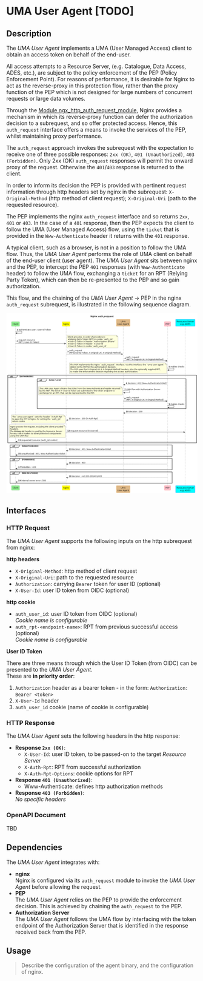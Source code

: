 # UMA User Agent [TODO]

## Description

The _UMA User Agent_ implements a UMA (User Managed Access) client to obtain an access token on behalf of the end-user.

All access attempts to a Resource Server, (e.g. Catalogue, Data Access, ADES, etc.), are subject to the policy enforcement of the PEP (Policy Enforcement Point). For reasons of performance, it is desirable for Nginx to act as the reverse-proxy in this protection flow, rather than the proxy function of the PEP which is not designed for large numbers of concurrent requests or large data volumes.

Through the [Module ngx_http_auth_request_module](https://nginx.org/en/docs/http/ngx_http_auth_request_module.html), Nginx provides a mechanism in which its reverse-proxy function can defer the authorization decision to a subrequest, and so offer protected access. Hence, this `auth_request` interface offers a means to invoke the services of the PEP, whilst maintaining proxy performance.

The `auth_request` approach invokes the subrequest with the expectation to receive one of three possible responses: `2xx (OK)`, `401 (Unauthorized)`, `403 (Forbidden)`. Only 2xx (OK) `auth_request` responses will permit the onward proxy of the request. Otherwise the `401`/`403` response is returned to the client.

In order to inform its decision the PEP is provided with pertinent request information through http headers set by nginx in the subrequest: `X-Original-Method` (http method of client request); `X-Original-Uri` (path to the requested resource).

The PEP implements the nginx `auth_request` interface and so returns `2xx`, `401` or `403`. In the case of a `401` response, then the PEP expects the client to follow the UMA (User Managed Access) flow, using the `ticket` that is provided in the `Www-Authenticate` header it returns with the `401` response.

A typical client, such as a browser, is not in a position to follow the UMA flow. Thus, the _UMA User Agent_ performs the role of UMA client on behalf of the end-user client (user agent). The _UMA User Agent_ sits between nginx and the PEP, to intercept the PEP `401` responses (with `Www-Authenticate` header) to follow the UMA flow, exchanging a `ticket` for an RPT (Relying Party Token), which can then be re-presented to the PEP and so gain authorization.

This flow, and the chaining of the _UMA User Agent_ -> PEP in the nginx `auth_request` subrequest, is illustrated in the following sequence diagram.

![Nginx auth_request](../../img/iam/nginx-auth_request-seq.png)

## Interfaces

### HTTP Request

The _UMA User Agent_ supports the following inputs on the http subrequest from nginx:

**http headers**

* `X-Original-Method`: http method of client request
* `X-Original-Uri`: path to the requested resource
* `Authorization`: carrying `Bearer` token for user ID (optional)
* `X-User-Id`: user ID token from OIDC (optional)

**http cookie**

* `auth_user_id`: user ID token from OIDC (optional)<br>
  _Cookie name is configurable_
* `auth_rpt-<endpoint-name>`: RPT from previous successful access (optional)<br>
  _Cookie name is configurable_

**User ID Token**

There are three means through which the User ID Token (from OIDC) can be presented to the _UMA User Agent_.<br>
These are **in priority order**:

1. `Authorization` header as a bearer token - in the form: `Authorization: Bearer <token>`
2. `X-User-Id` header
3. `auth_user_id` cookie (name of cookie is configurable)

### HTTP Response

The _UMA User Agent_ sets the following headers in the http response:

* **Response `2xx (OK)`**:
    * `X-User-Id`: user ID token, to be passed-on to the target _Resource Server_
    * `X-Auth-Rpt`: RPT from successful authorization
    * `X-Auth-Rpt-Options`: cookie options for RPT
* **Response `401 (Unauthorized)`**:
    * Www-Authenticate: defines http authorization methods
* **Response `403 (Forbidden)`**:<br>
    _No specific headers_

### OpenAPI Document

TBD

## Dependencies

The _UMA User Agent_ integrates with:

* **nginx**<br>
    Nginx is configured via its `auth_request` module to invoke the _UMA User Agent_ before allowing the request.
* **PEP**<br>
    The _UMA User Agent_ relies on the PEP to provide the enforcement decision. This is achieved by chaining the `auth_request` to the PEP.
* **Authorization Server**<br>
    The _UMA User Agent_ follows the UMA flow by interfacing with the token endpoint of the Authorization Server that is identified in the response received back from the PEP.

## Usage

> Describe the configuration of the agent binary, and the configuration of nginx.

